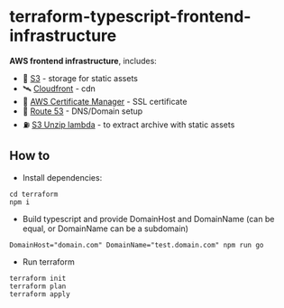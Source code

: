 # terraform-typescript-frontend-infrastructure

**AWS frontend infrastructure**, includes: 

- 🏢 [S3](https://aws.amazon.com/s3/) - storage for static assets
- 🛰 [Cloudfront](https://aws.amazon.com/cloudfront/) - cdn
- 🗿 [AWS Certificate Manager](https://aws.amazon.com/certificate-manager/) - SSL certificate
- 🚏 [Route 53](https://aws.amazon.com/route53/) - DNS/Domain setup
- ⛽️ [S3 Unzip lambda](https://github.com/zaqqaz/terraform-s3-unzip) - to extract archive with static assets

## How to

- Install dependencies:
```
cd terraform
npm i
```

- Build typescript and provide DomainHost and DomainName (can be equal, or DomainName can be a subdomain)
```
DomainHost="domain.com" DomainName="test.domain.com" npm run go
```

- Run terraform
```
terraform init
terraform plan
terraform apply
``` 
